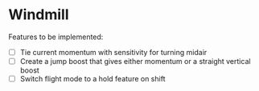 # Windmill

Features to be implemented:

- [ ] Tie current momentum with sensitivity for turning midair
- [ ] Create a jump boost that gives either momentum or a straight vertical boost
- [ ] Switch flight mode to a hold feature on shift
